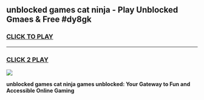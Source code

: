 
## unblocked games cat ninja - Play Unblocked Gmaes & Free #dy8gk
<h3>
<a href="https://premium.freeplayer.one?title=unblocked_games_cat_ninja&ref=01M">CLICK TO PLAY</a></h3>
<hr>

<h3>
<a href="https://premium.freeplayer.one?title=unblocked_games_cat_ninja&ref=01M">CLICK 2 PLAY</a>
  
</h3>

<a href="https://premium.freeplayer.one?title=unblocked_games_cat_ninja&ref=01M"><img src="https://clearcache.store/games.png"></a>


**unblocked games cat ninja games unblocked: Your Gateway to Fun and Accessible Online Gaming**
